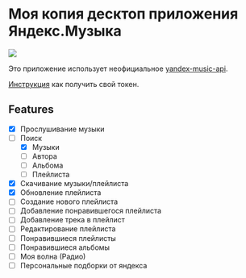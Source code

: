 # Моя копия десктоп приложения Яндекс.Музыка

<img src="https://i.imgur.com/dNFwcFm.png">

Это приложение использует неофициальное [yandex-music-api](https://github.com/MarshalX/yandex-music-api).

[Инструкция](https://yandex-music.readthedocs.io/en/main/token.html) как получить свой токен.

## Features
- [X] Прослушивание музыки
- [ ] Поиск
    - [X] Музыки
    - [ ] Автора
    - [ ] Альбома
    - [ ] Плейлиста
- [X] Скачивание музыки/плейлиста
- [X] Обновление плейлиста
- [ ] Создание нового плейлиста
- [ ] Добавление понравившегося плейлиста
- [ ] Добавление трека в плейлист
- [ ] Редактирование плейлиста
- [ ] Понравившиеся плейлисты
- [ ] Понравившиеся альбомы
- [ ] Моя волна (Радио)
- [ ] Персональные подборки от яндекса
